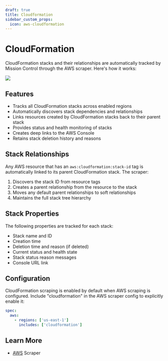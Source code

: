 ```yaml
---
draft: true
title: Cloudformation
sidebar_custom_props:
  icon: aws-cloudformation
---
```


# <span class=" iconify-color logos--aws-cloudformation"></span> CloudFormation

CloudFormation stacks and their relationships are automatically tracked by Mission Control through the AWS scraper. Here's how it works:

![](/img/cloudformation.svg)

## Features

- Tracks all CloudFormation stacks across enabled regions
- Automatically discovers stack dependencies and relationships
- Links resources created by CloudFormation stacks back to their parent stack
- Provides status and health monitoring of stacks
- Creates deep links to the AWS Console
- Retains stack deletion history and reasons

## Stack Relationships

Any AWS resource that has an `aws:cloudformation:stack-id` tag is automatically linked to its parent CloudFormation stack. The scraper:

1. Discovers the stack ID from resource tags
2. Creates a parent relationship from the resource to the stack
3. Moves any default parent relationships to soft relationships
4. Maintains the full stack tree hierarchy

## Stack Properties

The following properties are tracked for each stack:

- Stack name and ID
- Creation time
- Deletion time and reason (if deleted)
- Current status and health state
- Stack status reason messages
- Console URL link

## Configuration

CloudFormation scraping is enabled by default when AWS scraping is configured. Include "cloudformation" in the AWS scraper config to explicitly enable it:

```yaml
spec:
  aws:
    - regions: ['us-east-1']
      includes: ['cloudformation']
```

## Learn More

- [AWS](/config-db/scrapers/aws) Scraper
